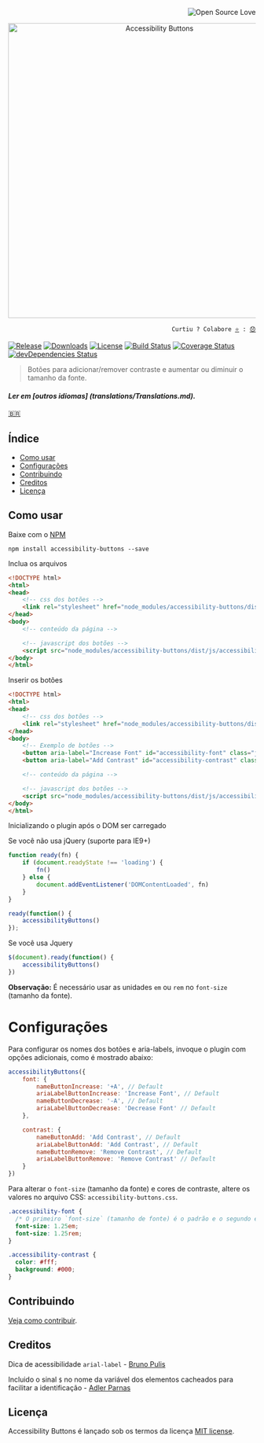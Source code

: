 <p align="right"><img src="https://badges.frapsoft.com/os/v3/open-source.svg?v=103" alt="Open Source Love"></p>
<p align="center"><img src="http://tiagoporto.github.io/accessibility-buttons/img/logos/accessibility-buttons-logo.svg" alt="Accessibility Buttons" width="600" /></p>

<p align="right">
  <code>Curtiu ? Colabore <a href="https://github.com/tiagoporto/accessibility-buttons/stargazers">⭐</a> : <a href="https://github.com/tiagoporto/accessibility-buttons/issues">😞</a></code>
</p>

[![Release](https://img.shields.io/npm/v/accessibility-buttons.svg?style=flat-square&label=release)](https://github.com/tiagoporto/accessibility-buttons/releases)
[![Downloads](https://img.shields.io/npm/dt/accessibility-buttons.svg?style=flat-square)](https://www.npmjs.com/package/accessibility-buttons)
[![License](https://img.shields.io/github/license/tiagoporto/accessibility-buttons.svg?style=flat-square)](https://raw.githubusercontent.com/tiagoporto/accessibility-buttons/master/LICENSE)
[![Build Status](https://img.shields.io/travis/tiagoporto/accessibility-buttons/master.svg?style=flat-square&logo=travis&label=test)](https://travis-ci.org/tiagoporto/accessibility-buttons)
[![Coverage Status](https://img.shields.io/coveralls/tiagoporto/accessibility-buttons.svg?style=flat-square)](https://coveralls.io/github/tiagoporto/accessibility-buttons)
[![devDependencies Status](https://img.shields.io/david/dev/tiagoporto/accessibility-buttons.svg?style=flat-square)](https://david-dm.org/tiagoporto/accessibility-buttons?type=dev)

> Botões para adicionar/remover contraste e aumentar ou diminuir o tamanho da fonte.

#### *Ler em [outros idiomas] (translations/Translations.md).*

[🇧🇷](translations/README.pt_br.md)

## Índice

* [Como usar](#como-usar)
* [Configurações](#configurações)
* [Contribuindo](#contribuindo)
* [Creditos](#creditos)
* [Licença](#licença)

## Como usar

Baixe com o [NPM](https://npmjs.com)

```
npm install accessibility-buttons --save
```

Inclua os arquivos

```html
<!DOCTYPE html>
<html>
<head>
    <!-- css dos botões -->
	<link rel="stylesheet" href="node_modules/accessibility-buttons/dist/css/accessibility-buttons.css">
</head>
<body>
	<!-- conteúdo da página -->

    <!-- javascript dos botões -->
	<script src="node_modules/accessibility-buttons/dist/js/accessibility-buttons.js"></script>
</body>
</html>
```


Inserir os botões

```html
<!DOCTYPE html>
<html>
<head>
    <!-- css dos botões -->
	<link rel="stylesheet" href="node_modules/accessibility-buttons/dist/css/accessibility-buttons.css">
</head>
<body>
    <!-- Exemplo de botões -->
    <button aria-label="Increase Font" id="accessibility-font" class="js-acessibility">+A</button>
    <button aria-label="Add Contrast" id="accessibility-contrast" class="js-acessibility">Add Contrast</button>

	<!-- conteúdo da página -->

    <!-- javascript dos botões -->
	<script src="node_modules/accessibility-buttons/dist/js/accessibility-buttons.js"></script>
</body>
</html>
```


Inicializando o plugin após o DOM ser carregado

Se você não usa jQuery (suporte para IE9+)
```js
function ready(fn) {
    if (document.readyState !== 'loading') {
        fn()
    } else {
        document.addEventListener('DOMContentLoaded', fn)
    }
}

ready(function() {
    accessibilityButtons()
});
```

Se você usa Jquery
```js
$(document).ready(function() {
    accessibilityButtons()
})
```

**Observação:** É necessário usar as unidades `em` ou `rem` no `font-size` (tamanho da fonte).

# Configurações

Para configurar os nomes dos botões e aria-labels, invoque o plugin com opções adicionais, como é mostrado abaixo:

```javascript
accessibilityButtons({
    font: {
        nameButtonIncrease: '+A', // Default
        ariaLabelButtonIncrease: 'Increase Font', // Default
        nameButtonDecrease: '-A', // Default
        ariaLabelButtonDecrease: 'Decrease Font' // Default
    },

    contrast: {
        nameButtonAdd: 'Add Contrast', // Default
        ariaLabelButtonAdd: 'Add Contrast', // Default
        nameButtonRemove: 'Remove Contrast', // Default
        ariaLabelButtonRemove: 'Remove Contrast' // Default
    }
})
```

Para alterar o `font-size` (tamanho da fonte) e cores de contraste, altere os valores no arquivo CSS: `accessibility-buttons.css`.

```css
.accessibility-font {
  /* O primeiro `font-size` (tamanho de fonte) é o padrão e o segundo é para o modo fallback em navegadores antigos */
  font-size: 1.25em;
  font-size: 1.25rem;
}

.accessibility-contrast {
  color: #fff;
  background: #000;
}
```


## Contribuindo

[Veja como contribuir](CONTRIBUTING.md).

## Creditos

Dica de acessibilidade `arial-label` - [Bruno Pulis](https://github.com/brunopulis)

Incluido o sinal `$` no nome da variável dos elementos cacheados para facilitar a identificação - [Adler Parnas](https://github.com/adlerparnas)

## Licença

Accessibility Buttons é lançado sob os termos da licença [MIT license](https://github.com/tiagoporto/accessibility-buttons/blob/master/LICENSE).
